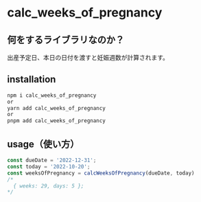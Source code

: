 # calc_weeks_of_pregnancy

## 何をするライブラリなのか？

出産予定日、本日の日付を渡すと妊娠週数が計算されます。

## installation

```sh
npm i calc_weeks_of_pregnancy
or
yarn add calc_weeks_of_pregnancy
or
pnpm add calc_weeks_of_pregnancy
```

## usage（使い方）

```TypeScript
const dueDate = '2022-12-31';
const today = '2022-10-20';
const weeksOfPregnancy = calcWeeksOfPregnancy(dueDate, today)
/*
  { weeks: 29, days: 5 };
*/
```
